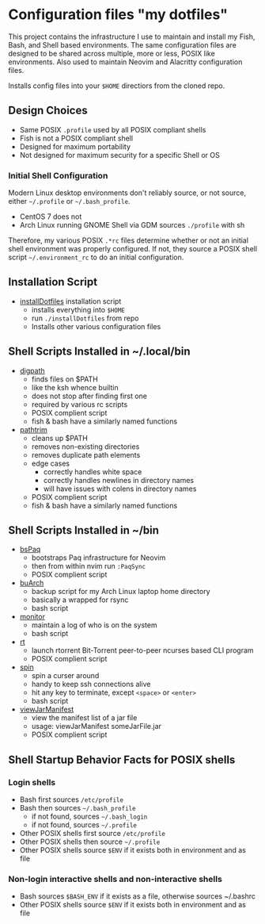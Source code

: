 # Configuration files "my dotfiles"

This project contains the infrastructure I use to
maintain and install my Fish, Bash, and Shell based
environments.  The same configuration files are
designed to be shared across multiple, more or
less, POSIX like environments.  Also used to
maintain Neovim and Alacritty configuration files.

Installs config files into your `$HOME` directiors from
the cloned repo.

## Design Choices

* Same POSIX `.profile` used by all POSIX compliant shells
* Fish is not a POSIX compliant shell
* Designed for maximum portability
* Not designed for maximum security for a specific Shell or OS

### Initial Shell Configuration

Modern Linux desktop environments don't reliably source, or not source,
either `~/.profile` or `~/.bash_profile`.

* CentOS 7 does not
* Arch Linux running GNOME Shell via GDM sources `./profile` with sh

Therefore, my various POSIX `.*rc` files determine whether or
not an initial shell environment was properly configured.
If not, they source a POSIX shell script `~/.environment_rc`
to do an initial configuration.

## Installation Script

* [installDotfiles](installDotfiles) installation script
  * installs everything into `$HOME`
  * run `./installDotfiles` from repo
  * Installs other various configuration files

## Shell Scripts Installed in ~/.local/bin

* [digpath](bin/digpath)
  * finds files on $PATH
  * like the ksh whence builtin
  * does not stop after finding first one
  * required by various rc scripts
  * POSIX complient script
  * fish & bash  have a similarly named functions
* [pathtrim](bin/pathtrim)
  * cleans up $PATH
  * removes non-existing directories
  * removes duplicate path elements
  * edge cases
    * correctly handles white space
    * correctly handles newlines in directory names
    * will have issues with colens in directory names
  * POSIX complient script
  * fish & bash  have a similarly named functions

## Shell Scripts Installed in ~/bin

* [bsPaq](bin/bsPaq)
  * bootstraps Paq infrastructure for Neovim
  * then from within nvim run `:PaqSync`
  * POSIX complient script
* [buArch](bin/buArch)
  * backup script for my Arch Linux laptop home directory
  * basically a wrapped for rsync
  * bash script
* [monitor](bin/monitor)
  * maintain a log of who is on the system
  * bash script
* [rt](bin/rt)
  * launch rtorrent Bit-Torrent peer-to-peer ncurses based CLI program
  * POSIX complient script
* [spin](bin/spin)
  * spin a curser around
  * handy to keep ssh connections alive
  * hit any key to terminate, except `<space>` or `<enter>`
  * bash script
* [viewJarManifest](bin/viewJarManifest)
  * view the manifest list of a jar file
  * usage: viewJarManifest someJarFile.jar
  * POSIX complient script

## Shell Startup Behavior Facts for POSIX shells

### Login shells

* Bash first sources `/etc/profile`
* Bash then sources `~/.bash_profile`
  * if not found, sources `~/.bash_login`
  * if not found, sources `~/.profile`
* Other POSIX shells first source `/etc/profile`
* Other POSIX shells then source `~/.profile`
* Other POSIX shells source `$ENV` if it exists both in environment and as file

### Non-login interactive shells and non-interactive shells

* Bash sources `$BASH_ENV` if it exists as a file, otherwise sources ~/.bashrc
* Other POSIX shells source `$ENV` if it exists both in environment and as file
